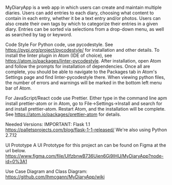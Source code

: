 MyDiaryApp is a web app in which users can create and maintain multiple diaries. Users can add entries to each diary, choosing what content to contain in each entry, whether it be a text entry and/or photos. Users can also create their own tags by which to categorize their entries in a given diary. Entries can be sorted via selections from a drop-down menu, as well as searched by tag or keyword.

Code Style
For Python code, use pycodestyle. See https://pypi.org/project/pycodestyle/ for installation and other details. To install the linter plugin in Atom (IDE of choice), see https://atom.io/packages/linter-pycodestyle. After installation, open Atom and follow the prompts for installation of dependencies. Once all are complete, you should be able to navigate to the Packages tab in Atom's Settings page and find linter-pycodestyle there. When viewing python files, the number of errors and warnings will be marked in the bottom left menu bar of Atom.

For JavaScript/React code use Prettier. Either type in the command line apm install prettier-atom or in Atom, go to File->Settings->Install and search for and install prettier-atom. Restart Atom, and the installation will be complete. See https://atom.io/packages/prettier-atom for details.

Needed Versions:
IMPORTANT: Flask 1.1 https://palletsprojects.com/blog/flask-1-1-released/
We're also using Python 2.7.12

UI Prototype
A UI Prototype for this project an can be found on Figma at the url below.
https://www.figma.com/file/UlfzbnwB736Uien6Gj9IHU/MyDiaryApp?node-id=0%3A1

Use Case Diagram and Class Diagram:
https://github.com/lhmcgann/MyDiaryApp/wiki
